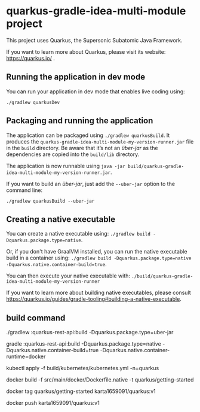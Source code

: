 # quarkus-gradle-idea-multi-module project

This project uses Quarkus, the Supersonic Subatomic Java Framework.

If you want to learn more about Quarkus, please visit its website: https://quarkus.io/ .

## Running the application in dev mode

You can run your application in dev mode that enables live coding using:
```
./gradlew quarkusDev
```

## Packaging and running the application

The application can be packaged using `./gradlew quarkusBuild`.
It produces the `quarkus-gradle-idea-multi-module-my-version-runner.jar` file in the `build` directory.
Be aware that it’s not an _über-jar_ as the dependencies are copied into the `build/lib` directory.

The application is now runnable using `java -jar build/quarkus-gradle-idea-multi-module-my-version-runner.jar`.

If you want to build an _über-jar_, just add the `--uber-jar` option to the command line:
```
./gradlew quarkusBuild --uber-jar
```

## Creating a native executable

You can create a native executable using: `./gradlew build -Dquarkus.package.type=native`.

Or, if you don't have GraalVM installed, you can run the native executable build in a container using: `./gradlew build -Dquarkus.package.type=native -Dquarkus.native.container-build=true`.

You can then execute your native executable with: `./build/quarkus-gradle-idea-multi-module-my-version-runner`

If you want to learn more about building native executables, please consult https://quarkus.io/guides/gradle-tooling#building-a-native-executable.


## build command

./gradlew :quarkus-rest-api:build -Dquarkus.package.type=uber-jar

gradle :quarkus-rest-api:build -Dquarkus.package.type=native -Dquarkus.native.container-build=true  -Dquarkus.native.container-runtime=docker

kubectl apply -f build/kubernetes/kubernetes.yml -n=quarkus

docker build -f src/main/docker/Dockerfile.native -t quarkus/getting-started

docker tag quarkus/getting-started karta1659091/quarkus:v1

docker push karta1659091/quarkus:v1

